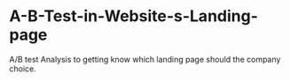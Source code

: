 # A-B-Test-in-Website-s-Landing-page
A/B test Analysis to getting know which landing page should the company choice. 
